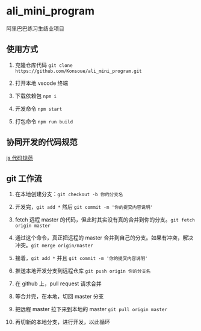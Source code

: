 # ali_mini_program
阿里巴巴练习生结业项目
## 使用方式

1. 克隆仓库代码 `git clone https://github.com/Konsoue/ali_mini_program.git`

2. 打开本地 vscode 终端

3. 下载依赖包 `npm i `

4. 开发命令 `npm start`

5. 打包命令 `npm run build`

## 协同开发的代码规范

[js 代码规范](https://juejin.cn/post/6844903921412997127#heading-22)

## git 工作流

1. 在本地创建分支：`git checkout -b 你的分支名`

2. 开发完，`git add *` 然后 `git commit -m '你的提交内容说明'`

3. fetch 远程 master 的代码，但此时其实没有真的合并到你的分支。`git fetch origin master`

4. 通过这个命令，真正把远程的 master 合并到自己的分支。如果有冲突，解决冲突。`git merge origin/master`

5. 接着，`git add *` 并且 `git commit -m '你的提交内容说明'`

6. 推送本地开发分支到远程仓库 `git push origin 你的分支名`

7. 在 github 上，pull request 请求合并

8. 等合并完，在本地，切回 master 分支

9. 把远程 master 拉下来到本地的 master  `git pull origin master`

10. 再切新的本地分支，进行开发，以此循环
